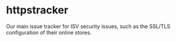 # httpstracker
Our main issue tracker for ISV security issues, such as the SSL/TLS configuration of their online stores.
